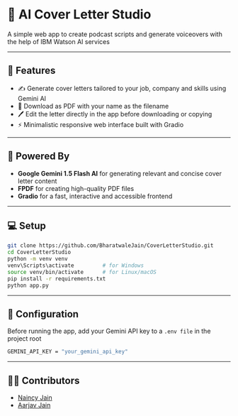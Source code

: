 # 💼 AI Cover Letter Studio

A simple web app to create podcast scripts and generate voiceovers with the help of IBM Watson AI services

---

## 🚀 Features

- ✍️ Generate cover letters tailored to your job, company and skills using Gemini AI
- 📄 Download as PDF with your name as the filename
- 🖊️ Edit the letter directly in the app before downloading or copying
- ⚡ Minimalistic responsive web interface built with Gradio

---

## 🧠 Powered By

- **Google Gemini 1.5 Flash AI** for generating relevant and concise cover letter content
- **FPDF** for creating high-quality PDF files
- **Gradio** for a fast, interactive and accessible frontend

---

## 💻 Setup

```bash
git clone https://github.com/BharatwaleJain/CoverLetterStudio.git
cd CoverLetterStudio
python -m venv venv
venv\Scripts\activate         # for Windows
source venv/bin/activate      # for Linux/macOS
pip install -r requirements.txt
python app.py
```

---

## 🔐 Configuration
Before running the app, add your Gemini API key to a `.env file` in the project root
```bash
GEMINI_API_KEY = "your_gemini_api_key"
```

---

## 👨‍💻 Contributors

- [Naincy Jain](https://www.linkedin.com/in/naincy-jain-38a20a283)
- [Aarjav Jain](https://www.linkedin.com/in/bharatwalejain)